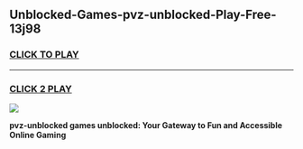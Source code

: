 
## Unblocked-Games-pvz-unblocked-Play-Free-13j98
<h3>
<a href="https://premium76.site?title=pvz-unblocked&ref=10A">CLICK TO PLAY</a></h3>
<hr>

<h3>
<a href="https://premium76.site?title=pvz-unblocked&ref=10A">CLICK 2 PLAY</a>
  
</h3>

<a href="https://premium76.site?title=pvz-unblocked&ref=10A"><img src="https://clearcache.store/games.png"></a>


**pvz-unblocked games unblocked: Your Gateway to Fun and Accessible Online Gaming**
